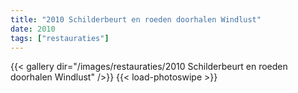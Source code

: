 ```yaml
---
title: "2010 Schilderbeurt en roeden doorhalen Windlust"
date: 2010
tags: ["restauraties"]
---
```


{{< gallery dir="/images/restauraties/2010 Schilderbeurt en roeden doorhalen Windlust" />}}
{{< load-photoswipe >}}
